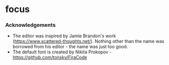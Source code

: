 # focus

### Acknowledgements

- The editor was inspired by Jamie Brandon's work (https://www.scattered-thoughts.net/). Nothing other than the name was borrowed from his editor - the name was just too good.
- The default font is created by Nikita Prokopov - https://github.com/tonsky/FiraCode

